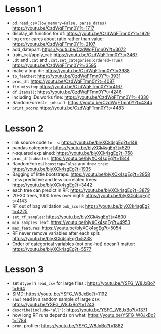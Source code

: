 # Lesson 1
- `pd.read_csv(low_memory=False, parse_dates)` https://youtu.be/CzdWqFTmn0Y?t=1717
- display_all function for df: https://youtu.be/CzdWqFTmn0Y?t=1929
- log error cares about ratio rather than value: https://youtu.be/CzdWqFTmn0Y?t=2107
- add_datepart: https://youtu.be/CzdWqFTmn0Y?t=3072
- train_cat/apply_cat: https://youtu.be/CzdWqFTmn0Y?t=3467
- `.dt` and `.cat` and `.cat.set_categories(ordered=True)`: https://youtu.be/CzdWqFTmn0Y?t=3595
- make a tmp dir: https://youtu.be/CzdWqFTmn0Y?t=3988
- `to_feather`: https://youtu.be/CzdWqFTmn0Y?t=3931
- `proc_df`: https://youtu.be/CzdWqFTmn0Y?t=4087
- `fix_missing`: https://youtu.be/CzdWqFTmn0Y?t=4167
- `df.items()`: https://youtu.be/CzdWqFTmn0Y?t=4246
- including IDs works fine: https://youtu.be/CzdWqFTmn0Y?t=4330
- RandomForrest `n_jobs=-1`: https://youtu.be/CzdWqFTmn0Y?t=4345
- `print_score`: https://youtu.be/CzdWqFTmn0Y?t=4483

# Lesson 2
- link source code `ln -s`: https://youtu.be/blyXCk4sgEg?t=149
- pandas categories: https://youtu.be/blyXCk4sgEg?t=529
- r-squared explained: https://youtu.be/blyXCk4sgEg?t=758
- `proc_df(subset=)`: https://youtu.be/blyXCk4sgEg?t=1844
- RandomForrest `boostrap=False` and `draw_tree`: https://youtu.be/blyXCk4sgEg?t=1935
- Bagging of little bootstraps: https://youtu.be/blyXCk4sgEg?t=2858
- Less predictive and less correlated trees: https://youtu.be/blyXCk4sgEg?t=3442
- each tree can predict in RF: https://youtu.be/blyXCk4sgEg?t=3879
- 20-30 trees, 1000 trees over night: https://youtu.be/blyXCk4sgEg?t=4143
- RF out of bag validation `oob_score`: https://youtu.be/blyXCk4sgEg?t=4225
- `set_rf_samples`: https://youtu.be/blyXCk4sgEg?t=4600
- `min_samples_leaf`: https://youtu.be/blyXCk4sgEg?t=4953
- `max_features`: https://youtu.be/blyXCk4sgEg?t=5054
- RF never remove variables after each split: https://youtu.be/blyXCk4sgEg?t=5238
- Order of categorical variables (not one-hot) doesn't matter: https://youtu.be/blyXCk4sgEg?t=5577

# Lesson 3
- set `dtype` in `read_csv` for large files : https://youtu.be/YSFG_W8JxBo?t=964
- SIMD: https://youtu.be/YSFG_W8JxBo?t=1192
- `shuf` read in a random sample of large csv: https://youtu.be/YSFG_W8JxBo?t=1243
- `describe(include='all')`: https://youtu.be/YSFG_W8JxBo?t=1371
- how long RF runs depends on what: https://youtu.be/YSFG_W8JxBo?t=1784
- `prun`, profiler: https://youtu.be/YSFG_W8JxBo?t=1862
